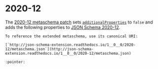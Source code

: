 # 2020-12

The [2020-12 metaschema patch](../schema/2020-12/patch/metaschema-patch.json) sets [`additionalProperties`](https://json-schema.org/understanding-json-schema/reference/object#additionalproperties) to `false` and adds the following properties to [JSON Schema 2020-12](https://json-schema.org/draft/2020-12).

```{tip}
To reference the extended metaschema, use its canonical URI:

[`http://json-schema-extension.readthedocs.io/1__0__0/2020-12/metaschema.json`](http://json-schema-extension.readthedocs.io/1__0__0/2020-12/metaschema.json)
```

```{jsonschema} ../schema/2020-12/patch/metaschema-patch.json
:pointer:
```